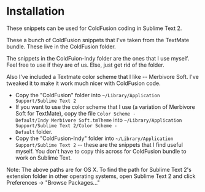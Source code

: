 Installation
============

These snippets can be used for ColdFusion coding in Sublime Text 2.

These a bunch of ColdFusion snippets that I've taken from the TextMate bundle. These live in the ColdFusion folder.

The snippets in the ColdFuion-Indy folder are the ones that I use myself. Feel free to use if they are of us. Else, just get rid of the folder.

Also I've included a Textmate color scheme that I like -- Merbivore Soft. I've tweaked it to make it work much nicer with ColdFusion code.

* Copy the "ColdFusion" folder into <code>~/Library/Application Support/Sublime Text 2</code>
* If you want to use the color scheme that I use (a variation of Merbivore Soft for TextMate), copy the file <code>Color Scheme - Default/Indy Merbivore Soft.tmTheme</code> into <code>~/Library/Application Support/Sublime Text 2/Color Scheme - Default</code> folder.
* Copy the "ColdFusion-Indy" folder into <code>~/Library/Application Support/Sublime Text 2</code> -- these are the snippets that I find useful myself. You don't have to copy this across for ColdFusion bundle to work on Sublime Text.

Note: The above paths are for OS X. To find the path for Sublime Text 2's extension folder in other operating systems, open Sublime Text 2 and click Preferences -> "Browse Packages..."

